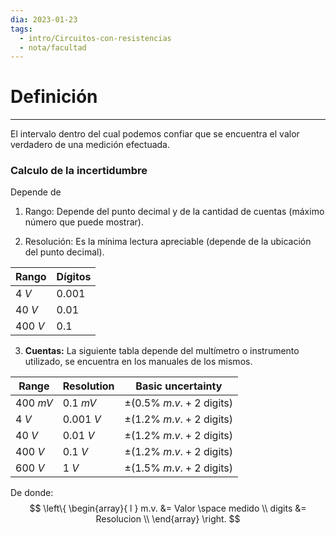 ```yaml
---
dia: 2023-01-23
tags:
  - intro/Circuitos-con-resistencias
  - nota/facultad
---
```

# Definición 
---
El intervalo dentro del cual podemos confiar que se encuentra el valor verdadero de una medición efectuada.

### Calculo de la incertidumbre
Depende de
1. Rango: Depende del punto decimal y de la cantidad de cuentas (máximo número que puede mostrar).

2. Resolución: Es la mínima lectura apreciable (depende de la ubicación del punto decimal).

| Rango   | Dígitos |
| ------- | ------- |
| $4 ~V$  | $0.001$        |
| $40 ~V$ | $0.01$        |
| $400 ~V$        | $0.1$        |

3. **Cuentas:** La siguiente tabla depende del multímetro o instrumento utilizado, se encuentra en los manuales de los mismos.

| Range | Resolution | Basic uncertainty |
| ---- | ---- | ---- |
| $400 ~mV$ | $0.1 ~mV$ | $\pm (0.5 \% ~ m.v. + 2 ~ \text{digits})$ |
| $4 ~V$ | $0.001 ~V$ | $\pm (1.2 \% ~ m.v. + 2 ~ \text{digits})$ |
| $40 ~V$ | $0.01 ~V$ | $\pm (1.2 \% ~ m.v. + 2 ~ \text{digits})$ |
| $400 ~V$ | $0.1 ~V$ | $\pm (1.2 \% ~ m.v. + 2 ~ \text{digits})$ |
| $600 ~V$ | $1 ~V$ | $\pm (1.5 \% ~ m.v. + 2 ~ \text{digits})$ |


De donde:
$$
\left\{ 
\begin{array}{ l } 
m.v. &= Valor \space medido \\
digits &= Resolucion \\
\end{array} \right.
$$
